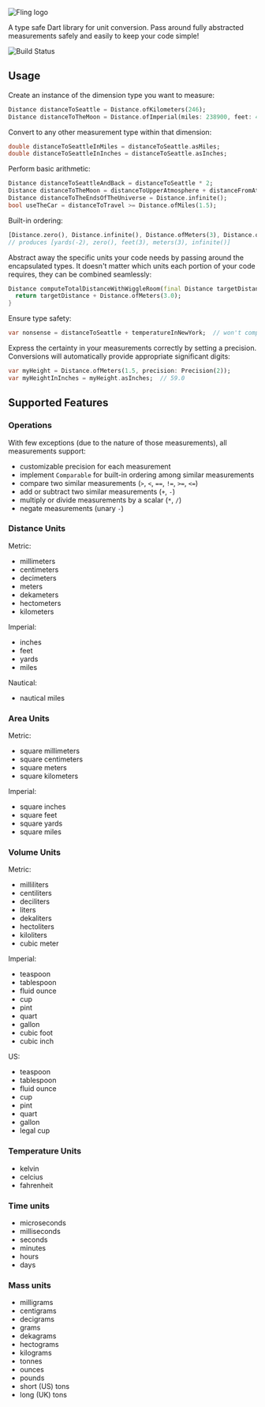 ![Fling logo](https://f000.backblazeb2.com/file/mongoose-website/fling-title.png)

A type safe Dart library for unit conversion. Pass around fully abstracted measurements safely and easily to keep your
code simple!

![Build Status](https://travis-ci.com/gelbermungo/fling-units.svg?branch=master)

## Usage
Create an instance of the dimension type you want to measure:
```dart
Distance distanceToSeattle = Distance.ofKilometers(246);
Distance distanceToTheMoon = Distance.ofImperial(miles: 238900, feet: 42, inches: 6.3);
```

Convert to any other measurement type within that dimension:

```dart
double distanceToSeattleInMiles = distanceToSeattle.asMiles;
double distanceToSeattleInInches = distanceToSeattle.asInches;
```

Perform basic arithmetic:

```dart
Distance distanceToSeattleAndBack = distanceToSeattle * 2;
Distance distanceToTheMoon = distanceToUpperAtmosphere + distanceFromAtmosphereToMoon;
Distance distanceToTheEndsOfTheUniverse = Distance.infinite();
bool useTheCar = distanceToTravel >= Distance.ofMiles(1.5);
```

Built-in ordering:

```dart
[Distance.zero(), Distance.infinite(), Distance.ofMeters(3), Distance.ofFeet(3), Distance.ofYards(-2)].sort();
// produces [yards(-2), zero(), feet(3), meters(3), infinite()]
```

Abstract away the specific units your code needs by passing around the encapsulated types. It doesn't matter which units each portion of your code requires, they can be combined seamlessly:
```dart
Distance computeTotalDistanceWithWiggleRoom(final Distance targetDistance) {
  return targetDistance + Distance.ofMeters(3.0);
}
```

Ensure type safety:
```dart
var nonsense = distanceToSeattle + temperatureInNewYork;  // won't compile!
```

Express the certainty in your measurements correctly by setting a precision. Conversions will automatically provide appropriate significant digits:

```dart
var myHeight = Distance.ofMeters(1.5, precision: Precision(2));
var myHeightInInches = myHeight.asInches;  // 59.0
```

## Supported Features

### Operations

With few exceptions (due to the nature of those measurements), all measurements support:

- customizable precision for each measurement
- implement `Comparable` for built-in ordering among similar measurements
- compare two similar measurements (`>`, `<`, `==`, `!=`, `>=`, `<=`)
- add or subtract two similar measurements (`+`, `-`)
- multiply or divide measurements by a scalar (`*`, `/`)
- negate measurements (unary `-`)

### Distance Units

Metric:

- millimeters
- centimeters
- decimeters
- meters
- dekameters
- hectometers
- kilometers

Imperial:

- inches
- feet
- yards
- miles

Nautical:

- nautical miles

### Area Units

Metric:

- square millimeters
- square centimeters
- square meters
- square kilometers

Imperial:

- square inches
- square feet
- square yards
- square miles

### Volume Units

Metric:

- milliliters
- centiliters
- deciliters
- liters
- dekaliters
- hectoliters
- kiloliters
- cubic meter

Imperial:
- teaspoon
- tablespoon
- fluid ounce
- cup
- pint
- quart
- gallon
- cubic foot
- cubic inch

US:
- teaspoon
- tablespoon
- fluid ounce
- cup
- pint
- quart
- gallon
- legal cup

### Temperature Units

- kelvin
- celcius
- fahrenheit

### Time units

- microseconds
- milliseconds
- seconds
- minutes
- hours
- days

### Mass units

- milligrams
- centigrams
- decigrams
- grams
- dekagrams
- hectograms
- kilograms
- tonnes
- ounces
- pounds
- short (US) tons
- long (UK) tons
